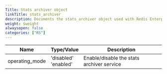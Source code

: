 ```yaml
---
Title: Stats archiver object
linkTitle: stats_archiver
description: Documents the stats_archiver object used with Redis Enterprise Software REST API calls.
weight: $weight
alwaysopen: false
categories: ["RS"]
---
```


| Name | Type/Value | Description |
|------|------------|-------------|
| operating_mode | 'disabled'<br />'enabled' | Enable/disable the stats archiver service |
